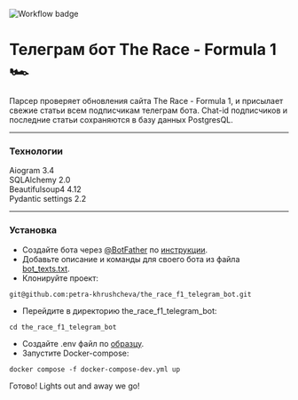 ![Workflow badge](https://github.com/petra-khrushcheva/the_race_f1_telegram_bot/actions/workflows/main.yml/badge.svg)

# Телеграм бот The Race - Formula 1 🏎️

Парсер проверяет обновления сайта The Race - Formula 1, и присылает свежие статьи всем подписчикам телеграм бота. 
Chat-id подписчиков и последние статьи сохраняются в базу данных PostgresQL.
***
### Технологии
Aiogram 3.4  
SQLAlchemy 2.0  
Beautifulsoup4 4.12  
Pydantic settings 2.2
***
### Установка
- Создайте бота через [@BotFather](https://t.me/botfather) по [инструкции](https://core.telegram.org/bots/tutorial#obtain-your-bot-token).
- Добавьте описание и команды для своего бота из файла [bot_texts.txt](https://github.com/petra-khrushcheva/the_race_f1_telegram_bot/blob/main/bot_texts.txt).
- Клонируйте проект:
```
git@github.com:petra-khrushcheva/the_race_f1_telegram_bot.git
``` 
- Перейдите в директорию the_race_f1_telegram_bot:
```
cd the_race_f1_telegram_bot
``` 
- Cоздайте .env файл по [образцу](https://github.com/petra-khrushcheva/the_race_f1_telegram_bot/blob/main/.env.example).
- Запустите Docker-compose:
```
docker compose -f docker-compose-dev.yml up
``` 
Готово! Lights out and away we go!